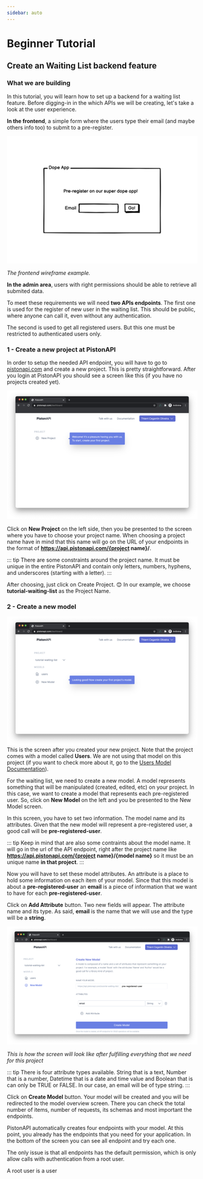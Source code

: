 ```yaml
---
sidebar: auto
---
```

# Beginner Tutorial

## Create an Waiting List backend feature

### What we are building

In this tutorial, you will learn how to set up a backend for a waiting list feature. Before digging-in in the which APIs we will be creating, let's take a look at the user experience.

**In the frontend**,  a simple form where the users type their email (and maybe others info too) to submit to a pre-register.

![A wireframe with a example of form to pre-register](./waiting-list-images/wireframe.png)

_The frontend wireframe example._

**In the admin area**, users with right permissions should be able to retrieve all submited data.

To meet these requirements we will need **two APIs endpoints**. The first one is used for the register of new user in the waiting list. This should be public, where anyone can call it, even without any authentication.

The second is used to get all registered users. But this one must be restricted to authenticated users only.

### 1 - Create a new project at PistonAPI

In order to setup the needed API endpoint, you will have to go to [pistonapi.com](https://pistonapi.com) and create a new project. This is pretty straightforward. After you login at PistonAPI you should see a screen like this (if you have no projects created yet).

![A screenshot of the PistonAPI dashboard](./waiting-list-images/dashboard.png)

Click on **New Project** on the left side, then you be presented to the screen where you have to choose your project name. When choosing a project name have in mind that this name will go on the URL of your endpoints in the format of **https://api.pistonapi.com/{project name}/**.

::: tip
There are some constraints around the project name. It must be unique in the entire PistonAPI and contain only letters, numbers, hyphens, and underscores (starting with a letter).
:::

After choosing, just click on Create Project. 😊 In our example, we choose **tutorial-waiting-list** as the Project Name. 

### 2 - Create a new model

![A screenshot of the PistonAPI dashboard with a new model](./waiting-list-images/dashboard-w-model.png) This is the screen after you created your new project. Note that the project comes with a model called **Users**. We are not using that model on this project (if you want to check more about it, go to the [Users Model Documentation](/documentation)).

For the waiting list, we need to create a new model. A model represents something that will be manipulated (created, edited, etc) on your project. In this case, we want to create a model that represents each pre-registered user. So, click on **New Model** on the left and you be presented to the New Model screen.

In this screen, you have to set two information. The model name and its attributes. Given that the new model will represent a pre-registered user, a good call will be **pre-registered-user**.

::: tip
Keep in mind that are also some contraints about the model name. It will go in the url of the API endpoint, right after the project name like **https://api.pistonapi.com/{project name}/{model name}** so it must be an unique name **in that project**.
:::

Now you will have to set these model attributes. An attribute is a place to hold some information on each item of your model. Since that this model is about a **pre-registered-user** an **email** is a piece of information that we want to have for each **pre-registered-user**.

Click on **Add Attribute** button. Two new fields will appear. The attribute name and its type. As said, **email** is the name that we will use and the type will be a **string**.

![A screenshot of the PistonAPI new model screen](./waiting-list-images/new-model.png)

_This is how the screen will look like after fulfilling everything that we need for this project_

::: tip
There is four attribute types available. String that is a text, Number that is a number, Datetime that is a date and time value and Boolean that is can only be TRUE or FALSE. In our case, an email will be of type string.
:::

Click on **Create Model** button. Your model will be created and you will be redirected to the model overview screen. There you can check the total number of items, number of requests, its schemas and most important the endpoints.

PistonAPI automatically creates four endpoints with your model. At this point, you already has the endpoints that you need for your application. In the bottom of the screen you can see all endpoint and try each one.

The only issue is that all endpoints has the default permission, which is only allow calls with authentication from a root user.

A root user is a user 